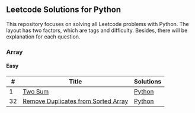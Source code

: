 ## Leetcode Solutions for Python

This repository focuses on solving all Leetcode problems with Python. The layout has two factors, which are tags and
difficulty. Besides, there will be explanation for each question.

### Array

#### Easy

| #   | Title                                     | Solutions                                                |
| --- | ----------------------------------------- | -------------------------------------------------------- |
| 1   | [Two Sum][1]                              | [Python](Array_Easy/Two_Sum)                             |
| 32  | [Remove Duplicates from Sorted Array][32] | [Python](Array_Easy/Remove_Duplicates_from_Sorted_Array) |

[1]: https://leetcode.com/problems/two-sum/
[32]: http://leetcode.com/problems/remove-duplicates-from-sorted-array/
